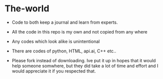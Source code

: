 # The-world

- Code to both keep a journal and learn from experts. 

- All the code in this repo is my own and not copied from any where

- Any codes which look alike is unintentional

- There are codes of python, HTML, api.ai, C++ etc..

- Please fork instead of downloading. Ive put it up in hopes that it would help someone somwhere, but they did take a lot of time and effort and I would appreciate it if you respected that.
